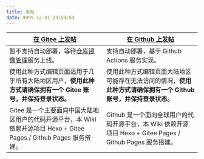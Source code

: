 ```yaml
---
title: 发帖
date: 9999-12-31 23:59:59
---
```


<div id="page_post_point"></div>
<script>
    document.getElementById('page_post_point').parentElement.parentElement.children[3].style.margin = '0';
    document.getElementById('page_post_point').parentElement.parentElement.children[4].style.display = "none";
    document.getElementById('page_post_point').parentElement.parentElement.children[3].children[1].style.display = "none";
</script>

<!--more-->

<script>
    document.getElementById('page_post_point').parentElement.parentElement.children[4].style = "";
</script>

|<a href="https://gitee.com/kuiba-wiki/kuiba-wiki/new/master/source/_posts"><i class="fab fa-git fa-fw"></i> 在 Gitee 上发帖</a>|<a href="https://github.com/Kuiba-Wiki/Kuiba-Wiki.github.io/new/master/source/_posts"><i class="fab fa-github fa-fw"></i> 在 Github 上发帖</a>|
|-|-|
|暂不支持自动部署，等待[仓库镜像管理](https://gitee.com/help/articles/4336)服务上线。|支持自动部署，基于 Github Actions 服务实现。|
|使用此种方式编辑页面适用于几乎所有大陆地区用户，**使用此种方式请确保拥有一个 Gitee 账号，并保持登录状态。** |使用此种方式编辑页面大陆地区可能存在无法访问的情况，**使用此种方式请确保拥有一个 Github 账号，并保持登录状态。**|
|Gitee 是一个主要面向中国大陆地区用户的代码开源平台，本 Wiki 依赖开源项目 Hexo + Gitee Pages / Github Pages 服务搭建。|Github 是一个面向全球用户的代码开源平台，本 Wiki 依赖开源项目 Hexo + Gitee Pages / Github Pages 服务搭建。|

<style>
    .post-header, .post-footer, .post-edit-link {
        display: none;
    }
</style>